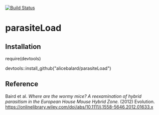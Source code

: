 [![Build Status](https://travis-ci.org/alicebalard/parasiteLoad.svg?branch=master)](https://travis-ci.org/alicebalard/parasiteLoad)

# parasiteLoad

## Installation

require(devtools)

devtools::install_github("alicebalard/parasiteLoad")

## Reference

Baird et al. _Where are the wormy mice? A reexamination of hybrid parasitism in the European House Mouse Hybrid Zone._ (2012) Evolution.
https://onlinelibrary.wiley.com/doi/abs/10.1111/j.1558-5646.2012.01633.x
